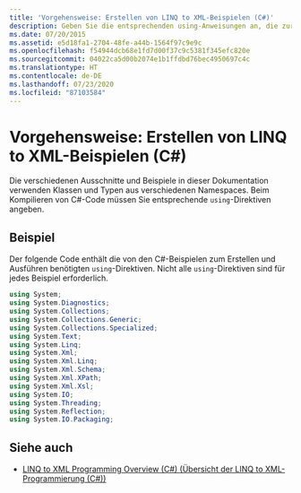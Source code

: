 ```yaml
---
title: 'Vorgehensweise: Erstellen von LINQ to XML-Beispielen (C#)'
description: Geben Sie die entsprechenden using-Anweisungen an, die zur Kompilierung von C# erforderlich sind, um die bereitgestellten Codeausschnitte und LINQ to XML-Beispiele auszuführen.
ms.date: 07/20/2015
ms.assetid: e5d18fa1-2704-48fe-a44b-1564f97c9e9c
ms.openlocfilehash: f54944dcb68e1fd7d00f37c9c5381f345efc820e
ms.sourcegitcommit: 04022ca5d00b2074e1b1ffdbd76bec4950697c4c
ms.translationtype: HT
ms.contentlocale: de-DE
ms.lasthandoff: 07/23/2020
ms.locfileid: "87103584"
---
```

# <a name="how-to-build-linq-to-xml-examples-c"></a>Vorgehensweise: Erstellen von LINQ to XML-Beispielen (C#)
Die verschiedenen Ausschnitte und Beispiele in dieser Dokumentation verwenden Klassen und Typen aus verschiedenen Namespaces. Beim Kompilieren von C#-Code müssen Sie entsprechende `using`-Direktiven angeben.  
  
## <a name="example"></a>Beispiel  
 Der folgende Code enthält die von den C#-Beispielen zum Erstellen und Ausführen benötigten `using`-Direktiven. Nicht alle `using`-Direktiven sind für jedes Beispiel erforderlich.  
  
```csharp  
using System;  
using System.Diagnostics;  
using System.Collections;  
using System.Collections.Generic;  
using System.Collections.Specialized;  
using System.Text;  
using System.Linq;  
using System.Xml;  
using System.Xml.Linq;  
using System.Xml.Schema;  
using System.Xml.XPath;  
using System.Xml.Xsl;  
using System.IO;  
using System.Threading;  
using System.Reflection;  
using System.IO.Packaging;  
```  
  
## <a name="see-also"></a>Siehe auch

- [LINQ to XML Programming Overview (C#) (Übersicht der LINQ to XML-Programmierung (C#))](./linq-to-xml-overview.md)
